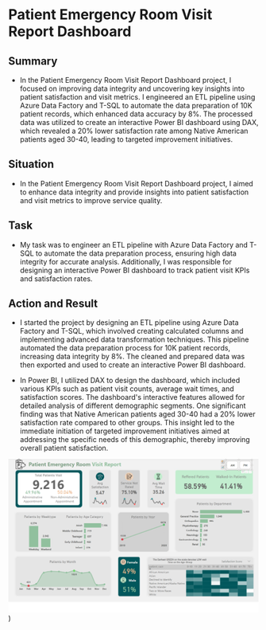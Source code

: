 # Patient Emergency Room Visit Report Dashboard

## Summary
* In the Patient Emergency Room Visit Report Dashboard project, I focused on improving data integrity and uncovering key insights into patient satisfaction and visit metrics. I engineered an ETL pipeline using Azure Data Factory and T-SQL to automate the data preparation of 10K patient records, which enhanced data accuracy by 8%. The processed data was utilized to create an interactive Power BI dashboard using DAX, which revealed a 20% lower satisfaction rate among Native American patients aged 30-40, leading to targeted improvement initiatives.

## Situation
* In the Patient Emergency Room Visit Report Dashboard project, I aimed to enhance data integrity and provide insights into patient satisfaction and visit metrics to improve service quality.

## Task
* My task was to engineer an ETL pipeline with Azure Data Factory and T-SQL to automate the data preparation process, ensuring high data integrity for accurate analysis. Additionally, I was responsible for designing an interactive Power BI dashboard to track patient visit KPIs and satisfaction rates.

## Action and Result
* I started the project by designing an ETL pipeline using Azure Data Factory and T-SQL, which involved creating calculated columns and implementing advanced data transformation techniques. This pipeline automated the data preparation process for 10K patient records, increasing data integrity by 8%. The cleaned and prepared data was then exported and used to create an interactive Power BI dashboard.

* In Power BI, I utilized DAX to design the dashboard, which included various KPIs such as patient visit counts, average wait times, and satisfaction scores. The dashboard's interactive features allowed for detailed analysis of different demographic segments. One significant finding was that Native American patients aged 30-40 had a 20% lower satisfaction rate compared to other groups. This insight led to the immediate initiation of targeted improvement initiatives aimed at addressing the specific needs of this demographic, thereby improving overall patient satisfaction.

![](https://github.com/KunLinTsai24/Human-Capital-Demographics-Data-Visualization/blob/main/img/Dashboard.png))

